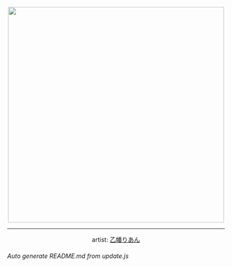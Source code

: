 
<p align="center">
  <img width="500" src="https://nekos.best/api/v2/neko/0689.png">
  <hr/>
  <center>
    artist: <a href="https://www.pixiv.net/en/artworks/98178014">乙幡りあん</a>
  </center>
</p>


###### Auto generate README.md from update.js

